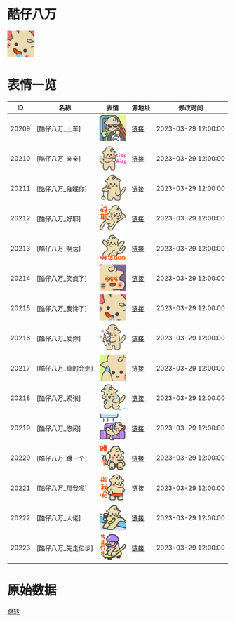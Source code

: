 # 酷仔八万

<img src="./cover.png" height="60" alt="cover" />

# 表情一览

|ID|名称|表情|源地址|修改时间|
|----|----|----|----|----|
|20209|[酷仔八万_上车]|<img src="./pic/020209_%5B酷仔八万_上车%5D.png" height="60" alt="上车"/>|[链接](https://i0.hdslb.com/bfs/garb/08b5fbea8cd53debe7aa4bd98758bf4eeeba384a.png)|2023-03-29 12:00:00|
|20210|[酷仔八万_亲亲]|<img src="./pic/020210_%5B酷仔八万_亲亲%5D.png" height="60" alt="亲亲"/>|[链接](https://i0.hdslb.com/bfs/garb/f809174632cda3f984862fdf3ba6f30072387497.png)|2023-03-29 12:00:00|
|20211|[酷仔八万_催眠你]|<img src="./pic/020211_%5B酷仔八万_催眠你%5D.png" height="60" alt="催眠你"/>|[链接](https://i0.hdslb.com/bfs/garb/371ca4bc634fc010f13206590b972704c56b9b81.png)|2023-03-29 12:00:00|
|20212|[酷仔八万_好耶]|<img src="./pic/020212_%5B酷仔八万_好耶%5D.png" height="60" alt="好耶"/>|[链接](https://i0.hdslb.com/bfs/garb/edfd7a9f6be913e44e649f04dbe7534859bd8f72.png)|2023-03-29 12:00:00|
|20213|[酷仔八万_啊达]|<img src="./pic/020213_%5B酷仔八万_啊达%5D.png" height="60" alt="啊达"/>|[链接](https://i0.hdslb.com/bfs/garb/184eafdd5c950a6f3a58f74a8eac6fc4095abe13.png)|2023-03-29 12:00:00|
|20214|[酷仔八万_笑疯了]|<img src="./pic/020214_%5B酷仔八万_笑疯了%5D.png" height="60" alt="笑疯了"/>|[链接](https://i0.hdslb.com/bfs/garb/374f2285297c8bb1ff760ce881ae103c19845a7c.png)|2023-03-29 12:00:00|
|20215|[酷仔八万_我馋了]|<img src="./pic/020215_%5B酷仔八万_我馋了%5D.png" height="60" alt="我馋了"/>|[链接](https://i0.hdslb.com/bfs/garb/d6d149ee907a0a5c7b90b8ef58ff88a738d3a543.png)|2023-03-29 12:00:00|
|20216|[酷仔八万_爱你]|<img src="./pic/020216_%5B酷仔八万_爱你%5D.png" height="60" alt="爱你"/>|[链接](https://i0.hdslb.com/bfs/garb/17ce72f3ea6a6872d6e5f0032e0b5293fc43c77f.png)|2023-03-29 12:00:00|
|20217|[酷仔八万_真的会谢]|<img src="./pic/020217_%5B酷仔八万_真的会谢%5D.png" height="60" alt="真的会谢"/>|[链接](https://i0.hdslb.com/bfs/garb/e3b838908f7c32d78ca41f82c12a073a4c579ace.png)|2023-03-29 12:00:00|
|20218|[酷仔八万_紧张]|<img src="./pic/020218_%5B酷仔八万_紧张%5D.png" height="60" alt="紧张"/>|[链接](https://i0.hdslb.com/bfs/garb/fcd6e9b4783f9a7fe1f696085166664e5fcd94ad.png)|2023-03-29 12:00:00|
|20219|[酷仔八万_悠闲]|<img src="./pic/020219_%5B酷仔八万_悠闲%5D.png" height="60" alt="悠闲"/>|[链接](https://i0.hdslb.com/bfs/garb/145685f65d33e3d19293bffd24ec3e7f5a7b32f0.png)|2023-03-29 12:00:00|
|20220|[酷仔八万_蹲一个]|<img src="./pic/020220_%5B酷仔八万_蹲一个%5D.png" height="60" alt="蹲一个"/>|[链接](https://i0.hdslb.com/bfs/garb/c373071b46bb05b371e82bedf12c4c816d3f8019.png)|2023-03-29 12:00:00|
|20221|[酷仔八万_那我呢]|<img src="./pic/020221_%5B酷仔八万_那我呢%5D.png" height="60" alt="那我呢"/>|[链接](https://i0.hdslb.com/bfs/garb/2f3ffbad8d8531e97e579df5ea6a527a1e62f9ed.png)|2023-03-29 12:00:00|
|20222|[酷仔八万_大佬]|<img src="./pic/020222_%5B酷仔八万_大佬%5D.png" height="60" alt="大佬"/>|[链接](https://i0.hdslb.com/bfs/garb/4e52de6ae6355529e2b31f1ffbdceee8aac4a603.png)|2023-03-29 12:00:00|
|20223|[酷仔八万_先走亿步]|<img src="./pic/020223_%5B酷仔八万_先走亿步%5D.png" height="60" alt="先走亿步"/>|[链接](https://i0.hdslb.com/bfs/garb/c265f0f784badbef7d7e7ebe914da9cf2145a2c0.png)|2023-03-29 12:00:00|

# 原始数据

[跳转](./raw.json)


